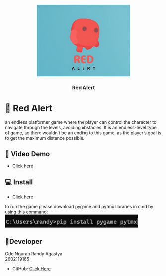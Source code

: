 <a name="readme-top"></a>



<div align="center">
  <img src="./Resources/readme/Reds.png" alt="logo" width="300"  height="auto" />
  <br/>

  <h3><b>Red Alert</b></h3>

</div>




# 📖 Red Alert <a name="about-project"></a>

an endless platformer game where the player can control the character to navigate through the levels, avoiding obstacles. It is an endless-level type of game, so there wouldn’t be an ending to this game, as the player’s goal is to get the maximum distance possible. 


## 🚀 Video Demo <a name="live-demo"></a>


- [Click here](https://drive.google.com/file/d/1p7alJ9XS5dKSrnsjYK-3HINQ7tVBTIYQ/view?usp=share_link)



## 💻 Install <a name="Install"></a>
- [Click here](https://minhaskamal.github.io/DownGit/#/home?url=https://github.com/GuhD01/Red-Alert)

to run the game please download pygame and pytmx libraries in cmd by using this command:
<img src="./Resources/readme/modul.png">



## 👥Developer <a name="authors"></a>
Gde Ngurah Randy Agastya
<br>2602119165

- GitHub: [Click Here](https://github.com/GuhD01)





